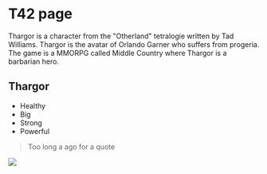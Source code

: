 # T42 page
Thargor is a character from the "Otherland" tetralogie written by Tad Williams.
Thargor is the avatar of Orlando Garner who suffers from progeria.
The game is a MMORPG called Middle Country where Thargor is a barbarian hero.

## Thargor
* Healthy
* Big
* Strong
* Powerful

> Too long a ago for a quote

<img src="https://render-eu.worldofwarcraft.com/character/stormrage/199/128172999-main.jpg"/>
